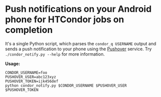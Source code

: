 # Push notifications on your Android phone for HTCondor jobs on completion

It's a single Python script, which parses the `condor_q USERNAME` output and sends a push notification to your phone using the [Pushover](https://www.pushover.net) service. Try `./condor_notify.py --help` for more information.

**Usage:**

```
CONDOR_USERNAME=foo
PUSHOVER_USER=abc123xyz
PUSHOVER_TOKEN=ijk456def
python condor_notify.py $CONDOR_USERNAME $PUSHOVER_USER $PUSHOVER_TOKEN
```

